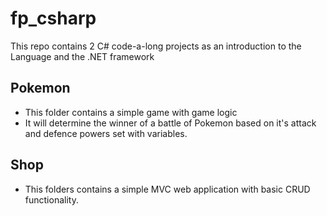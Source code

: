 # fp_csharp

This repo contains 2 C# code-a-long projects as an introduction to the Language and the .NET framework

## Pokemon
- This folder contains a simple game with game logic
- It will determine the winner of a battle of Pokemon based on it's attack and defence powers set with variables.

## Shop
- This folders contains a simple MVC web application with basic CRUD functionality.
